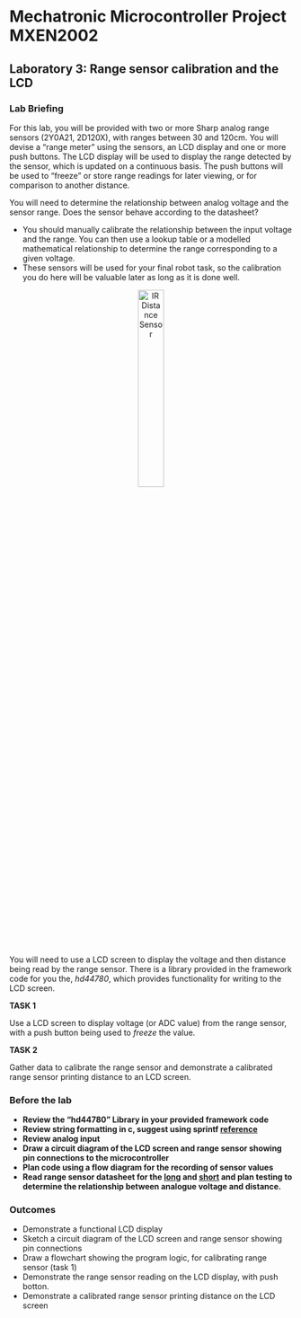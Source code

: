 # Mechatronic Microcontroller Project MXEN2002

## Laboratory 3:  Range sensor calibration and the LCD

### Lab Briefing

For this lab, you will be provided with two or more Sharp analog range sensors (2Y0A21, 2D120X), with ranges between 30 and 120cm.  You will devise a “range meter” using the sensors, an LCD display and one or more push buttons.  The LCD display will be used to display the range detected by the sensor, which is updated on a continuous basis.  The push buttons will be used to “freeze” or store range readings for later viewing, or for comparison to another distance.

You will need to determine the relationship between analog voltage and the sensor range. Does the sensor behave according to the datasheet?
  -  You should manually calibrate the relationship between the input voltage and the range.  You can then use a lookup table or a modelled mathematical relationship to determine the range corresponding to a given voltage.
  -  These sensors will be used for your final robot task, so the calibration you do here will be valuable later as long as it is done well.

<p align="center"> <img src="https://cdn.sparkfun.com//assets/parts/1/8/4/00242-1.jpg" alt="IR Distance Sensor" width="30%"> </p>

You will need to use a LCD screen to display the voltage and then distance being read by the range sensor. There is a library provided in the framework code for you the, *hd44780*, which provides functionality for writing to the LCD screen.

**TASK 1**

Use a LCD screen to display voltage (or ADC value) from the range sensor, with a push button being used to *freeze* the value.

**TASK 2**

Gather data to calibrate the range sensor and demonstrate a calibrated range sensor printing distance to an LCD screen. 

### Before the lab
- **Review the “hd44780” Library in your provided framework code**
- **Review string formatting in c, suggest using sprintf [reference](https://en.cppreference.com/w/cpp/io/c/fprintf)**
- **Review analog input**
- **Draw a circuit diagram of the LCD screen and range sensor showing pin connections to the microcontroller**
- **Plan code using a flow diagram for the recording of sensor values**
- **Read range sensor datasheet for the [long](https://global.sharp/products/device/lineup/data/pdf/datasheet/gp2y0a21yk_e.pdf) and [short](https://www.digikey.com/htmldatasheets/production/9627/0/0/1/GP2D120-Datasheet.pdf) and plan testing to determine the relationship between analogue voltage and distance.**

### Outcomes
- Demonstrate a functional LCD display
- Sketch a circuit diagram of the LCD screen and range sensor showing pin connections
- Draw a flowchart showing the program logic, for calibrating range sensor (task 1)
- Demonstrate the range sensor reading on the LCD display, with push botton.
- Demonstrate a calibrated range sensor printing distance on the LCD screen
